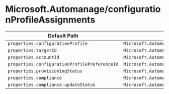 # Microsoft.Automanage/configurationProfileAssignments

| Default Path | Alias |
|---|---|
| `properties.configurationProfile` | `Microsoft.Automanage/configurationProfileAssignments/configurationProfile` |
| `properties.targetId` | `Microsoft.Automanage/configurationProfileAssignments/targetId` |
| `properties.accountId` | `Microsoft.Automanage/configurationProfileAssignments/accountId` |
| `properties.configurationProfilePreferenceId` | `Microsoft.Automanage/configurationProfileAssignments/configurationProfilePreferenceId` |
| `properties.provisioningStatus` | `Microsoft.Automanage/configurationProfileAssignments/provisioningStatus` |
| `properties.compliance` | `Microsoft.Automanage/configurationProfileAssignments/compliance` |
| `properties.compliance.updateStatus` | `Microsoft.Automanage/configurationProfileAssignments/compliance.updateStatus` |


